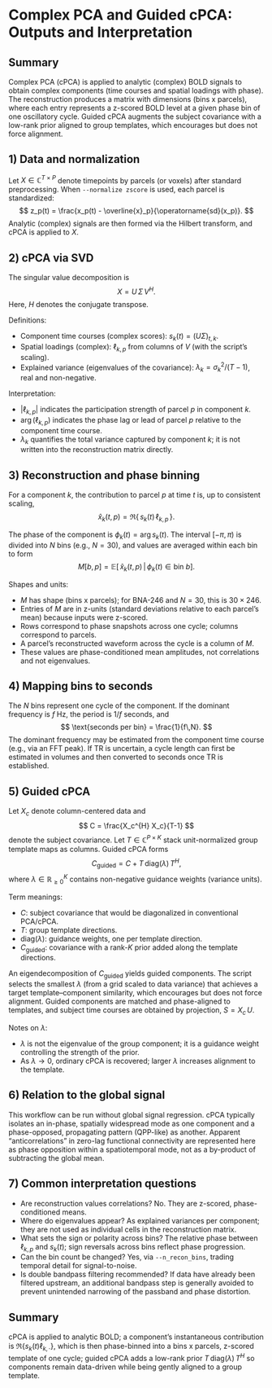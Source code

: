 # Complex PCA and Guided cPCA: Outputs and Interpretation 

## Summary
Complex PCA (cPCA) is applied to analytic (complex) BOLD signals to obtain complex components (time courses and spatial loadings with phase). The reconstruction produces a matrix with dimensions (bins x parcels), where each entry represents a z-scored BOLD level at a given phase bin of one oscillatory cycle. Guided cPCA augments the subject covariance with a low-rank prior aligned to group templates, which encourages but does not force alignment.

## 1) Data and normalization
Let $X \in \mathbb{C}^{T \times P}$ denote timepoints by parcels (or voxels) after standard preprocessing. When `--normalize zscore` is used, each parcel is standardized:
$$
z_p(t) = \frac{x_p(t) - \overline{x}_p}{\operatorname{sd}(x_p)}.
$$
Analytic (complex) signals are then formed via the Hilbert transform, and cPCA is applied to $X$.

## 2) cPCA via SVD
The singular value decomposition is
$$
X = U\,\Sigma\,V^{H}.
$$
Here, $H$ denotes the conjugate transpose.

Definitions:
- Component time courses (complex scores): $s_k(t) = (U\Sigma)_{t,k}$.
- Spatial loadings (complex): $\ell_{k,p}$ from columns of $V$ (with the script’s scaling).
- Explained variance (eigenvalues of the covariance): $\lambda_k = \sigma_k^2/(T-1)$, real and non-negative.

Interpretation:
- $|\ell_{k,p}|$ indicates the participation strength of parcel $p$ in component $k$.
- $\arg(\ell_{k,p})$ indicates the phase lag or lead of parcel $p$ relative to the component time course.
- $\lambda_k$ quantifies the total variance captured by component $k$; it is not written into the reconstruction matrix directly.

## 3) Reconstruction and phase binning
For a component $k$, the contribution to parcel $p$ at time $t$ is, up to consistent scaling,
$$
\widehat{x}_k(t,p) = \Re\{\, s_k(t)\,\ell_{k,p} \,\}.
$$

The phase of the component is $\phi_k(t) = \arg s_k(t)$. The interval $[-\pi, \pi)$ is divided into $N$ bins (e.g., $N=30$), and values are averaged within each bin to form
$$
M[b,p] = \mathbb{E}\big[\,\widehat{x}_k(t,p)\,\big|\, \phi_k(t)\in \text{bin } b\big].
$$

Shapes and units:
- $M$ has shape (bins x parcels); for BNA-246 and $N=30$, this is $30 \times 246$.
- Entries of $M$ are in z-units (standard deviations relative to each parcel’s mean) because inputs were z-scored.
- Rows correspond to phase snapshots across one cycle; columns correspond to parcels.
- A parcel’s reconstructed waveform across the cycle is a column of $M$.
- These values are phase-conditioned mean amplitudes, not correlations and not eigenvalues.

## 4) Mapping bins to seconds
The $N$ bins represent one cycle of the component. If the dominant frequency is $f$ Hz, the period is $1/f$ seconds, and
$$
\text{seconds per bin} = \frac{1}{f\,N}.
$$
The dominant frequency may be estimated from the component time course (e.g., via an FFT peak). If TR is uncertain, a cycle length can first be estimated in volumes and then converted to seconds once TR is established.

## 5) Guided cPCA
Let $X_c$ denote column-centered data and
$$
C = \frac{X_c^{H} X_c}{T-1}
$$
denote the subject covariance. Let $T \in \mathbb{C}^{P \times K}$ stack unit-normalized group template maps as columns. Guided cPCA forms
$$
C_{\text{guided}} = C + T\,\mathrm{diag}(\lambda)\,T^{H},
$$
where $\lambda \in \mathbb{R}_{\geq 0}^{K}$ contains non-negative guidance weights (variance units).

Term meanings:
- $C$: subject covariance that would be diagonalized in conventional PCA/cPCA.
- $T$: group template directions.
- $\mathrm{diag}(\lambda)$: guidance weights, one per template direction.
- $C_{\text{guided}}$: covariance with a rank-$K$ prior added along the template directions.

An eigendecomposition of $C_{\text{guided}}$ yields guided components. The script selects the smallest $\lambda$ (from a grid scaled to data variance) that achieves a target template–component similarity, which encourages but does not force alignment. Guided components are matched and phase-aligned to templates, and subject time courses are obtained by projection, $S = X_c\,U$.

Notes on $\lambda$:
- $\lambda$ is not the eigenvalue of the group component; it is a guidance weight controlling the strength of the prior.
- As $\lambda \to 0$, ordinary cPCA is recovered; larger $\lambda$ increases alignment to the template.

## 6) Relation to the global signal
This workflow can be run without global signal regression. cPCA typically isolates an in-phase, spatially widespread mode as one component and a phase-opposed, propagating pattern (QPP-like) as another. Apparent “anticorrelations” in zero-lag functional connectivity are represented here as phase opposition within a spatiotemporal mode, not as a by-product of subtracting the global mean.

## 7) Common interpretation questions
- Are reconstruction values correlations? No. They are z-scored, phase-conditioned means.
- Where do eigenvalues appear? As explained variances per component; they are not used as individual cells in the reconstruction matrix.
- What sets the sign or polarity across bins? The relative phase between $\ell_{k,p}$ and $s_k(t)$; sign reversals across bins reflect phase progression.
- Can the bin count be changed? Yes, via `--n_recon_bins`, trading temporal detail for signal-to-noise.
- Is double bandpass filtering recommended? If data have already been filtered upstream, an additional bandpass step is generally avoided to prevent unintended narrowing of the passband and phase distortion.

## Summary
cPCA is applied to analytic BOLD; a component’s instantaneous contribution is $\Re\{s_k(t)\ell_{k,\cdot}\}$, which is then phase-binned into a bins x parcels, z-scored template of one cycle; guided cPCA adds a low-rank prior $T\,\mathrm{diag}(\lambda)\,T^{H}$ so components remain data-driven while being gently aligned to a group template.
